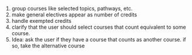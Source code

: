 1. group courses like selected topics, pathways, etc.
2. make general electives appear as number of credits
3. handle exempted credits
4. clarify that the user should select courses that count equivalent to some course.
5. Idea: ask the user if they have a course that counts as another course. if so, take the alternative course
